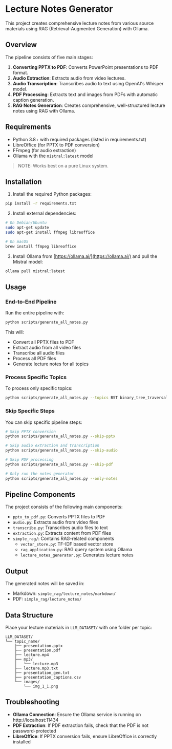 # Lecture Notes Generator
This project creates comprehensive lecture notes from various source materials using RAG (Retrieval-Augmented Generation) with Ollama.

## Overview
The pipeline consists of five main stages:

1. **Converting PPTX to PDF**: Converts PowerPoint presentations to PDF format.
2. **Audio Extraction**: Extracts audio from video lectures.
3. **Audio Transcription**: Transcribes audio to text using OpenAI's Whisper model.
4. **PDF Processing**: Extracts text and images from PDFs with automatic caption generation.
5. **RAG Notes Generation**: Creates comprehensive, well-structured lecture notes using RAG with Ollama.

## Requirements
- Python 3.8+ with required packages (listed in requirements.txt)
- LibreOffice (for PPTX to PDF conversion)
- FFmpeg (for audio extraction)
- Ollama with the `mistral:latest` model
> NOTE: Works best on a pure Linux system.

## Installation
1. Install the required Python packages:
```bash
pip install -r requirements.txt
```

2. Install external dependencies:
```bash
# On Debian/Ubuntu
sudo apt-get update
sudo apt-get install ffmpeg libreoffice

# On macOS
brew install ffmpeg libreoffice
```

3. Install Ollama from [https://ollama.ai/](https://ollama.ai/) and pull the Mistral model:
```bash
ollama pull mistral:latest
```

## Usage
### End-to-End Pipeline
Run the entire pipeline with:
```bash
python scripts/generate_all_notes.py
```
This will:
- Convert all PPTX files to PDF
- Extract audio from all video files
- Transcribe all audio files
- Process all PDF files
- Generate lecture notes for all topics

### Process Specific Topics
To process only specific topics:
```bash
python scripts/generate_all_notes.py --topics BST binary_tree_traversal
```

### Skip Specific Steps
You can skip specific pipeline steps:
```bash
# Skip PPTX conversion
python scripts/generate_all_notes.py --skip-pptx

# Skip audio extraction and transcription
python scripts/generate_all_notes.py --skip-audio

# Skip PDF processing
python scripts/generate_all_notes.py --skip-pdf

# Only run the notes generator
python scripts/generate_all_notes.py --only-notes
```

## Pipeline Components
The project consists of the following main components:
- `pptx_to_pdf.py`: Converts PPTX files to PDF
- `audio.py`: Extracts audio from video files
- `transcribe.py`: Transcribes audio files to text
- `extraction.py`: Extracts content from PDF files
- `simple_rag/`: Contains RAG-related components
  - `vector_store.py`: TF-IDF based vector store
  - `rag_application.py`: RAG query system using Ollama
  - `lecture_notes_generator.py`: Generates lecture notes

## Output
The generated notes will be saved in:
- Markdown: `simple_rag/lecture_notes/markdown/`
- PDF: `simple_rag/lecture_notes/`

## Data Structure
Place your lecture materials in `LLM_DATASET/` with one folder per topic:
```
LLM_DATASET/
└── topic_name/
    ├── presentation.pptx
    ├── presentation.pdf
    ├── lecture.mp4
    ├── mp3/
    │   └── lecture.mp3
    ├── lecture.mp3.txt
    ├── presentation_gen.txt
    ├── presentation_captions.csv
    └── images/
        └── img_1_1.png
```

## Troubleshooting
- **Ollama Connection**: Ensure the Ollama service is running on http://localhost:11434
- **PDF Extraction**: If PDF extraction fails, check that the PDF is not password-protected
- **LibreOffice**: If PPTX conversion fails, ensure LibreOffice is correctly installed
